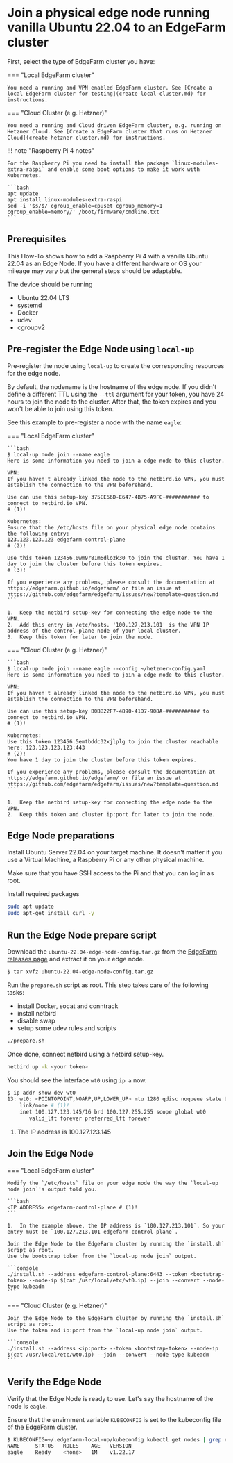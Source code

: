 # Join a physical edge node running vanilla Ubuntu 22.04 to an EdgeFarm cluster

First, select the type of EdgeFarm cluster you have:

=== "Local EdgeFarm cluster"

    You need a running and VPN enabled EdgeFarm cluster. See [Create a local EdgeFarm cluster for testing](create-local-cluster.md) for instructions.


=== "Cloud Cluster (e.g. Hetzner)"
     
    You need a running and Cloud driven EdgeFarm cluster, e.g. running on Hetzner Cloud. See [Create a EdgeFarm cluster that runs on Hetzner Cloud](create-hetzner-cluster.md) for instructions.

!!! note  "Raspberry Pi 4 notes"

    For the Raspberry Pi you need to install the package `linux-modules-extra-raspi` and enable some boot options to make it work with Kubernetes.

    ```bash
    apt update
    apt install linux-modules-extra-raspi
    sed -i '$s/$/ cgroup_enable=cpuset cgroup_memory=1 cgroup_enable=memory/' /boot/firmware/cmdline.txt
    ```

## Prerequisites
    
This How-To shows how to add a Raspberry Pi 4 with a vanilla Ubuntu 22.04 as an Edge Node. 
If you have a different hardware or OS your mileage may vary but the general steps should be adaptable.

The device should be running

- Ubuntu 22.04 LTS
- systemd
- Docker
- udev
- cgroupv2

## Pre-register the Edge Node using `local-up`

Pre-register the node using `local-up` to create the corresponding resources for the edge node. 

By default, the nodename is the hostname of the edge node. If you didn't define a different TTL using the `--ttl` argument for your token, you have 24 hours to join the node to the cluster. After that, the token expires and you won't be able to join using this token.

See this example to pre-register a node with the name `eagle`:


=== "Local EdgeFarm cluster"

    ```bash
    $ local-up node join --name eagle
    Here is some information you need to join a edge node to this cluster.
    
    VPN:
    If you haven't already linked the node to the netbird.io VPN, you must establish the connection to the VPN beforehand.
    
    Use can use this setup-key 375EE66D-E647-4B75-A9FC-########### to connect to netbird.io VPN. 
    # (1)!
    
    Kubernetes:
    Ensure that the /etc/hosts file on your physical edge node contains the following entry:
    123.123.123.123 edgefarm-control-plane 
    # (2)!
    
    Use this token 123456.0wm9r81m6dlozk30 to join the cluster. You have 1 day to join the cluster before this token expires. 
    # (3)!
    
    If you experience any problems, please consult the documentation at 
    https://edgefarm.github.io/edgefarm/ or file an issue at https://github.com/edgefarm/edgefarm/issues/new?template=question.md
    ```

    1.  Keep the netbird setup-key for connecting the edge node to the VPN.
    2.  Add this entry in /etc/hosts. '100.127.213.101' is the VPN IP address of the control-plane node of your local cluster.
    3.  Keep this token for later to join the node.
   
=== "Cloud Cluster (e.g. Hetzner)"

    ```bash
    $ local-up node join --name eagle --config ~/hetzner-config.yaml 
    Here is some information you need to join a edge node to this cluster.

    VPN:
    If you haven't already linked the node to the netbird.io VPN, you must establish the connection to the VPN beforehand.

    Use can use this setup-key B0BB22F7-4890-41D7-908A-########### to connect to netbird.io VPN. 
    # (1)!

    Kubernetes:
    Use this token 123456.5emtbddc32xjlplg to join the cluster reachable here: 123.123.123.123:443 
    # (2)!
    You have 1 day to join the cluster before this token expires.
    
    If you experience any problems, please consult the documentation at 
    https://edgefarm.github.io/edgefarm/ or file an issue at https://github.com/edgefarm/edgefarm/issues/new?template=question.md
    ```

    1.  Keep the netbird setup-key for connecting the edge node to the VPN.
    2.  Keep this token and cluster ip:port for later to join the node.
   

## Edge Node preparations

Install Ubuntu Server 22.04 on your target machine. It doesn't matter if you use a Virtual Machine, a Raspberry Pi or any other physical machine.

Make sure that you have SSH access to the Pi and that you can log in as root.

Install required packages
```bash
sudo apt update
sudo apt-get install curl -y
```
  
## Run the Edge Node prepare script

Download the `ubuntu-22.04-edge-node-config.tar.gz` from the [EdgeFarm releases page](https://github.com/edgefarm/edgefarm/releases) and extract it on your edge node.

```bash
$ tar xvfz ubuntu-22.04-edge-node-config.tar.gz
```

Run the `prepare.sh` script as root. This step takes care of the following tasks:

- install Docker, socat and conntrack
- install netbird
- disable swap
- setup some udev rules and scripts

```bash
./prepare.sh
```

Once done, connect netbird using a netbird setup-key.
```bash
netbird up -k <your token>
```

You should see the interface `wt0` using `ip a` now.

```bash
$ ip addr show dev wt0
13: wt0: <POINTOPOINT,NOARP,UP,LOWER_UP> mtu 1280 qdisc noqueue state UNKNOWN group default qlen 1000
    link/none # (1)!
    inet 100.127.123.145/16 brd 100.127.255.255 scope global wt0 
       valid_lft forever preferred_lft forever
```

1.  The IP address is 100.127.123.145

## Join the Edge Node 

=== "Local EdgeFarm cluster"

    Modify the `/etc/hosts` file on your edge node the way the `local-up node join`'s output told you. 

    ```bash
    <IP ADDRESS> edgefarm-control-plane # (1)!
    ```

    1.  In the example above, the IP address is `100.127.213.101`. So your entry must be `100.127.213.101 edgefarm-control-plane`.

    Join the Edge Node to the EdgeFarm cluster by running the `install.sh` script as root.
    Use the bootstrap token from the `local-up node join` output.

    ```console
    ./install.sh --address edgefarm-control-plane:6443 --token <bootstrap-token> --node-ip $(cat /usr/local/etc/wt0.ip) --join --convert --node-type kubeadm
    ```

=== "Cloud Cluster (e.g. Hetzner)"

    Join the Edge Node to the EdgeFarm cluster by running the `install.sh` script as root.
    Use the token and ip:port from the `local-up node join` output.

    ```console
    ./install.sh --address <ip:port> --token <bootstrap-token> --node-ip $(cat /usr/local/etc/wt0.ip) --join --convert --node-type kubeadm 
    ```

## Verify the Edge Node

Verify that the Edge Node is ready to use. Let's say the hostname of the node is `eagle`.

Ensure that the envirnment variable `KUBECONFIG` is set to the kubeconfig file of the EdgeFarm cluster.

```bash
$ KUBECONFIG=~/.edgefarm-local-up/kubeconfig kubectl get nodes | grep eagle
NAME     STATUS   ROLES    AGE   VERSION
eagle    Ready    <none>   1M    v1.22.17
```
